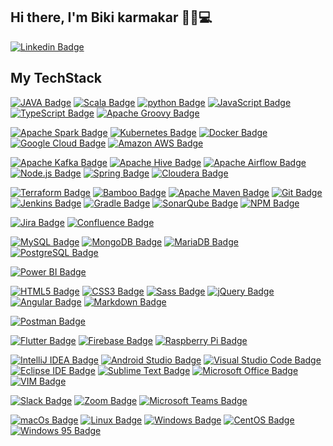 ## Hi there, I'm Biki karmakar 👋🏼💻
[![Linkedin Badge](https://img.shields.io/badge/-Biman%20Mandal-0072b1?style=flat&logo=Linkedin&logoColor=white)](https://www.linkedin.com/in/bikikarmakar)

## My TechStack

[![JAVA Badge](https://img.shields.io/badge/-Java-007396?style=flat&logo=JAVA&logoColor=white)]()
[![Scala Badge](https://img.shields.io/badge/-Scala-DC322F?style=flat&logo=Scala&logoColor=white)]()
[![python Badge](https://img.shields.io/badge/-python-3776AB?style=flat&logo=python&logoColor=white)]()
[![JavaScript Badge](https://img.shields.io/badge/-JavaScript-F7DF1E?style=flat&logo=JavaScript&logoColor=black)]()
[![TypeScript Badge](https://img.shields.io/badge/-TypeScript-3178C6?style=flat&logo=TypeScript&logoColor=white)]()
[![Apache Groovy Badge](https://img.shields.io/badge/-Apache%20Groovy-4298B8?style=flat&logo=Apache%20Groovy&logoColor=white)]()   

[![Apache Spark Badge](https://img.shields.io/badge/-Apache%20Spark-E25A1C?style=flat&logo=Apache%20Spark&logoColor=white)]()
[![Kubernetes Badge](https://img.shields.io/badge/-Kubernetes-326CE5?style=flat&logo=Kubernetes&logoColor=white)]()
[![Docker Badge](https://img.shields.io/badge/-Docker-2496ED?style=flat&logo=Docker&logoColor=white)]()
[![Google Cloud Badge](https://img.shields.io/badge/-Google%20Cloud-4285F4?style=flat&logo=Google%20Cloud&logoColor=white)]()
[![Amazon AWS Badge](https://img.shields.io/badge/-Amazon%20AWS-232F3E?style=flat&logo=Amazon%20AWS&logoColor=white)]()

[![Apache Kafka Badge](https://img.shields.io/badge/-Apache%20Kafka-231F20?style=flat&logo=Apache%20Kafka&logoColor=white)]()
[![Apache Hive Badge](https://img.shields.io/badge/-Apache%20Hive-FDEE21?style=flat&logo=Apache%20Hive&logoColor=black)]()
[![Apache Airflow Badge](https://img.shields.io/badge/-Apache%20Airflow-017CEE?style=flat&logo=Apache%20Airflow&logoColor=white)]()
[![Node.js Badge](https://img.shields.io/badge/-Node.js-339933?style=flat&logo=Node.js&logoColor=white)]()
[![Spring Badge](https://img.shields.io/badge/-Spring-6DB33F?style=flat&logo=Spring&logoColor=white)]()
[![Cloudera Badge](https://img.shields.io/badge/-Cloudera-F96702?style=flat&logo=Cloudera&logoColor=white)]()

[![Terraform Badge](https://img.shields.io/badge/-Terraform-623CE4?style=flat&logo=Terraform&logoColor=white)]()
[![Bamboo Badge](https://img.shields.io/badge/-Bamboo-0052CC?style=flat&logo=Bamboo&logoColor=white)]()
[![Apache Maven Badge](https://img.shields.io/badge/-Apache%20Maven-C71A36?style=flat&logo=Apache%20Maven&logoColor=white)]()
[![Git Badge](https://img.shields.io/badge/-Git-F05032?style=flat&logo=Git&logoColor=white)]()
[![Jenkins Badge](https://img.shields.io/badge/-Jenkins-D24939?style=flat&logo=Jenkins&logoColor=white)]()
[![Gradle Badge](https://img.shields.io/badge/-Gradle-02303A?style=flat&logo=Gradle&logoColor=white)]()
[![SonarQube Badge](https://img.shields.io/badge/-SonarQube-4E9BCD?style=flat&logo=SonarQube&logoColor=white)]()
[![NPM Badge](https://img.shields.io/badge/-NPM-CB3837?style=flat&logo=NPM&logoColor=white)]()

[![Jira Badge](https://img.shields.io/badge/-Jira-0052CC?style=flat&logo=Jira&logoColor=white)]()
[![Confluence Badge](https://img.shields.io/badge/-Confluence-172B4D?style=flat&logo=Confluence&logoColor=white)]()

[![MySQL Badge](https://img.shields.io/badge/-MySQL-4479A1?style=flat&logo=MySQL&logoColor=white)]()
[![MongoDB Badge](https://img.shields.io/badge/-MongoDB-47A248?style=flat&logo=MongoDB&logoColor=white)]()
[![MariaDB Badge](https://img.shields.io/badge/-MariaDB-003545?style=flat&logo=MariaDB&logoColor=white)]()
[![PostgreSQL Badge](https://img.shields.io/badge/-PostgreSQL-336791?style=flat&logo=PostgreSQL&logoColor=white)]()


[![Power BI Badge](https://img.shields.io/badge/-Power%20BI-F2C811?style=flat&logo=Power%20BI&logoColor=black)]()



[![HTML5 Badge](https://img.shields.io/badge/-HTML5-E34F26?style=flat&logo=html5&logoColor=white)]()
[![CSS3 Badge](https://img.shields.io/badge/-CSS3-1572B6?style=flat&logo=CSS3&logoColor=white)]()
[![Sass Badge](https://img.shields.io/badge/-Sass-CC6699?style=flat&logo=Sass&logoColor=white)]()
[![jQuery Badge](https://img.shields.io/badge/-jQuery-0769AD?style=flat&logo=jQuery&logoColor=white)]()
[![Angular Badge](https://img.shields.io/badge/-Angular-DD0031?style=flat&logo=Angular&logoColor=white)]()
[![Markdown Badge](https://img.shields.io/badge/-Markdown-000000?style=flat&logo=Markdown&logoColor=white)]()

[![Postman Badge](https://img.shields.io/badge/-Postman-FF6C37?style=flat&logo=Postman&logoColor=white)]()



[![Flutter Badge](https://img.shields.io/badge/-Flutter-02569B?style=flat&logo=Flutter&logoColor=white)]()
[![Firebase Badge](https://img.shields.io/badge/-Firebase-FFCA28?style=flat&logo=Firebase&logoColor=black)]()
[![Raspberry Pi Badge](https://img.shields.io/badge/-Raspberry%20Pi-A22846?style=flat&logo=Raspberry%20Pi&logoColor=white)]()

[![IntelliJ IDEA Badge](https://img.shields.io/badge/-IntelliJ%20IDEA-000000?style=flat&logo=IntelliJ%20IDEA&logoColor=white)]()
[![Android Studio Badge](https://img.shields.io/badge/-Android%20Studio-3DDC84?style=flat&logo=Android%20Studio&logoColor=white)]()
[![Visual Studio Code Badge](https://img.shields.io/badge/-Visual%20Studio%20Code-007ACC?style=flat&logo=Visual%20Studio%20Code&logoColor=white)]()
[![Eclipse IDE Badge](https://img.shields.io/badge/-Eclipse%20IDE-2C2255?style=flat&logo=Eclipse%20IDE&logoColor=white)]()
[![Sublime Text Badge](https://img.shields.io/badge/-Sublime%20Text-FF9800?style=flat&logo=Sublime%20Text&logoColor=white)]()
[![Microsoft Office Badge](https://img.shields.io/badge/-Microsoft%20Office-D83B01?style=flat&logo=Microsoft%20Office&logoColor=white)]()
[![VIM Badge](https://img.shields.io/badge/-VIM-019733?style=flat&logo=VIM&logoColor=white)]()


[![Slack Badge](https://img.shields.io/badge/-Slack-4A154B?style=flat&logo=Slack&logoColor=white)]()
[![Zoom Badge](https://img.shields.io/badge/-Zoom-2D8CFF?style=flat&logo=Zoom&logoColor=white)]()
[![Microsoft Teams Badge](https://img.shields.io/badge/-Microsoft%20Teams-6264A7?style=flat&logo=Microsoft%20Teams&logoColor=white)]()


[![macOs Badge](https://img.shields.io/badge/-macOs-000000?style=flat&logo=macOs&logoColor=white)]()
[![Linux Badge](https://img.shields.io/badge/-Linux-FCC624?style=flat&logo=Linux&logoColor=black)]()
[![Windows Badge](https://img.shields.io/badge/-Windows-0078D6?style=flat&logo=Windows&logoColor=white)]()
[![CentOS Badge](https://img.shields.io/badge/-CentOS-262577?style=flat&logo=CentOS&logoColor=white)]()
[![Windows 95 Badge](https://img.shields.io/badge/-Windows%2095-008080?style=flat&logo=Windows%2095&logoColor=white)]()
